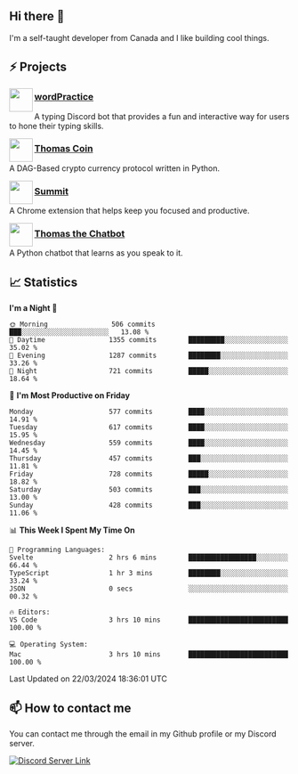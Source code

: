 <h2>Hi there 👋</h2>

<p>I'm a self-taught developer from Canada and I like building cool things.</p>

<h2>⚡ Projects</h2>

<img align="left" src="https://i.imgur.com/BIzs17V.png" width="42" height="42" />
<h3><a target="_blank" href="https://wordpractice.principle.sh/">wordPractice</a></h3>
<p>A typing Discord bot that provides a fun and interactive way for users to hone their typing skills.</p>

<img align="left" src="https://i.imgur.com/4FdQpgN.png" width="42" height="42" />
<h3><a href="https://github.com/principle105/thomas-coin">Thomas Coin</a></h3>
<p>A DAG-Based crypto currency protocol written in Python.</p>

<img align="left" src="https://i.imgur.com/Ly8Atho.png" width="42" height="42" />
<h3><a href="https://summit.sh/">Summit</a></h3>
<p>A Chrome extension that helps keep you focused and productive.</p>

<img align="left" src="https://i.imgur.com/hA9YF2s.png" width="42" height="42" />
<h3><a href="https://github.com/principle105/thomasthechatbot">Thomas the Chatbot</a></h3>
<p>A Python chatbot that learns as you speak to it.</p>

<h2>📈 Statistics</h2>

<!--START_SECTION:waka-->
**I'm a Night 🦉** 

```text
🌞 Morning                506 commits         ███░░░░░░░░░░░░░░░░░░░░░░   13.08 % 
🌆 Daytime                1355 commits        █████████░░░░░░░░░░░░░░░░   35.02 % 
🌃 Evening                1287 commits        ████████░░░░░░░░░░░░░░░░░   33.26 % 
🌙 Night                  721 commits         █████░░░░░░░░░░░░░░░░░░░░   18.64 % 
```
📅 **I'm Most Productive on Friday** 

```text
Monday                   577 commits         ████░░░░░░░░░░░░░░░░░░░░░   14.91 % 
Tuesday                  617 commits         ████░░░░░░░░░░░░░░░░░░░░░   15.95 % 
Wednesday                559 commits         ████░░░░░░░░░░░░░░░░░░░░░   14.45 % 
Thursday                 457 commits         ███░░░░░░░░░░░░░░░░░░░░░░   11.81 % 
Friday                   728 commits         █████░░░░░░░░░░░░░░░░░░░░   18.82 % 
Saturday                 503 commits         ███░░░░░░░░░░░░░░░░░░░░░░   13.00 % 
Sunday                   428 commits         ███░░░░░░░░░░░░░░░░░░░░░░   11.06 % 
```


📊 **This Week I Spent My Time On** 

```text
💬 Programming Languages: 
Svelte                   2 hrs 6 mins        █████████████████░░░░░░░░   66.44 % 
TypeScript               1 hr 3 mins         ████████░░░░░░░░░░░░░░░░░   33.24 % 
JSON                     0 secs              ░░░░░░░░░░░░░░░░░░░░░░░░░   00.32 % 

🔥 Editors: 
VS Code                  3 hrs 10 mins       █████████████████████████   100.00 % 

💻 Operating System: 
Mac                      3 hrs 10 mins       █████████████████████████   100.00 % 
```


 Last Updated on 22/03/2024 18:36:01 UTC
<!--END_SECTION:waka-->

<h2>📫 How to contact me</h2>

You can contact me through the email in my Github profile or my Discord server.

[![Discord Server Link](https://dcbadge.vercel.app/api/server/DHnk46C)](https://discord.gg/DHnk46C)

